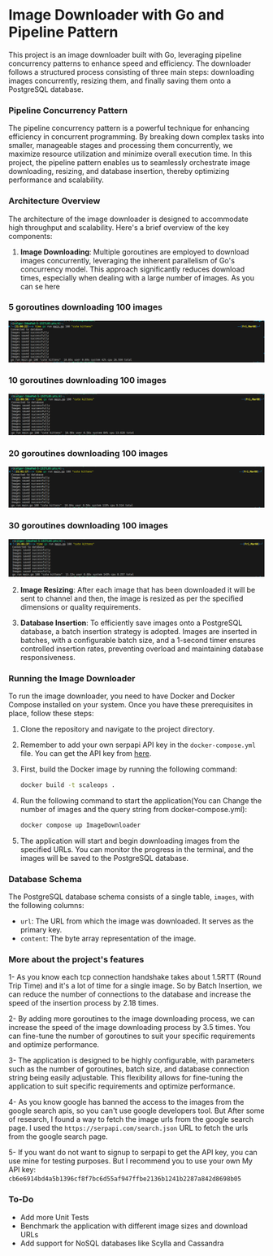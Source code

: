 Image Downloader with Go and Pipeline Pattern
=================================================

This project is an image downloader built with Go, leveraging pipeline concurrency patterns to enhance speed and efficiency. The downloader follows a structured process consisting of three main steps: downloading images concurrently, resizing them, and finally saving them onto a PostgreSQL database.

### Pipeline Concurrency Pattern

The pipeline concurrency pattern is a powerful technique for enhancing efficiency in concurrent programming. By breaking down complex tasks into smaller, manageable stages and processing them concurrently, we maximize resource utilization and minimize overall execution time. In this project, the pipeline pattern enables us to seamlessly orchestrate image downloading, resizing, and database insertion, thereby optimizing performance and scalability.

### Architecture Overview

The architecture of the image downloader is designed to accommodate high throughput and scalability. Here's a brief overview of the key components:

1.  **Image Downloading**: Multiple goroutines are employed to download images concurrently, leveraging the inherent parallelism of Go's concurrency model. This approach significantly reduces download times, especially when dealing with a large number of images. As you can se here


### 5 goroutines downloading 100 images
![Image Downloading](benchmark/1.png "5 goroutines downloading 100 images")


### 10 goroutines downloading 100 images
![Image Downloading](benchmark/2.png "10 goroutines downloading 100 images")


### 20 goroutines downloading 100 images
![Image Downloading](benchmark/3.png "20 goroutines downloading 100 images")


### 30 goroutines downloading 100 images
![Image Downloading](benchmark/4.png "30 goroutines downloading 100 images")
    
2.  **Image Resizing**: After each image that has been downloaded it will be sent to channel and then, the image is resized as per the specified dimensions or quality requirements.
    
3.  **Database Insertion**: To efficiently save images onto a PostgreSQL database, a batch insertion strategy is adopted. Images are inserted in batches, with a configurable batch size, and a 1-second timer ensures controlled insertion rates, preventing overload and maintaining database responsiveness.


### Running the Image Downloader

To run the image downloader, you need to have Docker and Docker Compose installed on your system. Once you have these prerequisites in place, follow these steps:

1.  Clone the repository and navigate to the project directory.
2.  Remember to add your own serpapi API key in the `docker-compose.yml` file. You can get the API key from [here](https://serpapi.com/).
3.  First, build the Docker image by running the following command:

    ```bash
    docker build -t scaleops .
    ```
4.  Run the following command to start the application(You can Change the number of images and the query string from docker-compose.yml):

    ```bash
    docker compose up ImageDownloader
    ```

5.  The application will start and begin downloading images from the specified URLs. You can monitor the progress in the terminal, and the images will be saved to the PostgreSQL database.


### Database Schema

The PostgreSQL database schema consists of a single table, `images`, with the following columns:    

-   `url`: The URL from which the image was downloaded. It serves as the primary key.
-   `content`: The byte array representation of the image.


### More about the project's features

1- As you know each tcp connection handshake takes about 1.5RTT (Round Trip Time) and it's a lot of time for a single image. So by Batch Insertion, we can reduce the number of connections to the database and increase the speed of the insertion process by 2.18 times.

2- By adding more goroutines to the image downloading process, we can increase the speed of the image downloading process by 3.5 times. You can fine-tune the number of goroutines to suit your specific requirements and optimize performance.

3- The application is designed to be highly configurable, with parameters such as the number of goroutines, batch size, and database connection string being easily adjustable. This flexibility allows for fine-tuning the application to suit specific requirements and optimize performance.

4- As you know google has banned the access to the images from the google search apis, so you can't use google developers tool. But After some of research, I found a way to fetch the image urls from the google search page. I used the `https://serpapi.com/search.json` URL to fetch the urls from the google search page.

5- If you want do not want to signup to serpapi to get the API key, you can use mine for testing purposes. But I recommend you to use your own
My API key: `cb6e6914bd4a5b1396cf8f7bc6d55af947ffbe2136b1241b2287a842d8698b05`


### To-Do

-   Add more Unit Tests
-   Benchmark the application with different image sizes and download URLs
-   Add support for NoSQL databases like Scylla and Cassandra
